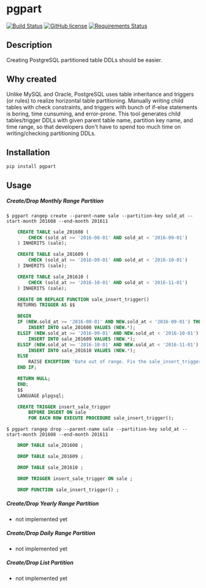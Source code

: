# pgpart

[![Build Status](https://travis-ci.org/achiku/pgpart.svg?branch=master)](https://travis-ci.org/achiku/pgpart)
[![GitHub license](https://img.shields.io/badge/license-MIT-blue.svg)](https://raw.githubusercontent.com/achiku/pgpart/master/LICENSE)
[![Requirements Status](https://requires.io/github/achiku/pgpart/requirements.svg?branch=master)](https://requires.io/github/achiku/pgpart/requirements/?branch=master)

## Description

Creating PostgreSQL partitioned table DDLs should be easier.


## Why created

Unlike MySQL and Oracle, PostgreSQL uses table inheritance and triggers (or rules) to realize horizontal table partitioning. Manually writing child tables with check constraints, and triggers with bunch of if-else statements is boring, time cunsuming, and error-prone. This tool generates child tables/trigger DDLs with given parent table name, partition key name, and time range, so that developers don't have to spend too much time on writing/checking partitioning DDLs.


## Installation

```
pip install pgpart
```

## Usage

##### Create/Drop Monthly Range Partition

```
$ pgpart rangep create --parent-name sale --partition-key sold_at --start-month 201608 --end-month 201611
```

```sql
    CREATE TABLE sale_201608 (
        CHECK (sold_at >= '2016-08-01' AND sold_at < '2016-09-01')
    ) INHERITS (sale);

    CREATE TABLE sale_201609 (
        CHECK (sold_at >= '2016-09-01' AND sold_at < '2016-10-01')
    ) INHERITS (sale);

    CREATE TABLE sale_201610 (
        CHECK (sold_at >= '2016-10-01' AND sold_at < '2016-11-01')
    ) INHERITS (sale);

    CREATE OR REPLACE FUNCTION sale_insert_trigger()
    RETURNS TRIGGER AS $$

    BEGIN
    IF (NEW.sold_at >= '2016-08-01' AND NEW.sold_at < '2016-09-01') THEN
        INSERT INTO sale_201608 VALUES (NEW.*);
    ELSIF (NEW.sold_at >= '2016-09-01' AND NEW.sold_at < '2016-10-01') THEN
        INSERT INTO sale_201609 VALUES (NEW.*);
    ELSIF (NEW.sold_at >= '2016-10-01' AND NEW.sold_at < '2016-11-01') THEN
        INSERT INTO sale_201610 VALUES (NEW.*);
    ELSE
        RAISE EXCEPTION 'Date out of range. Fix the sale_insert_trigger() function.';
    END IF;

    RETURN NULL;
    END;
    $$
    LANGUAGE plpgsql;

    CREATE TRIGGER insert_sale_trigger
        BEFORE INSERT ON sale
        FOR EACH ROW EXECUTE PROCEDURE sale_insert_trigger();
```

```
$ pgpart rangep drop --parent-name sale --partition-key sold_at --start-month 201608 --end-month 201611
```

```sql
    DROP TABLE sale_201608 ;

    DROP TABLE sale_201609 ;

    DROP TABLE sale_201610 ;

    DROP TRIGGER insert_sale_trigger ON sale ;

    DROP FUNCTION sale_insert_trigger() ;
```


##### Create/Drop Yearly Range Partition

- not implemented yet


##### Create/Drop Daily Range Partition

- not implemented yet


##### Create/Drop List Partition

- not implemented yet
